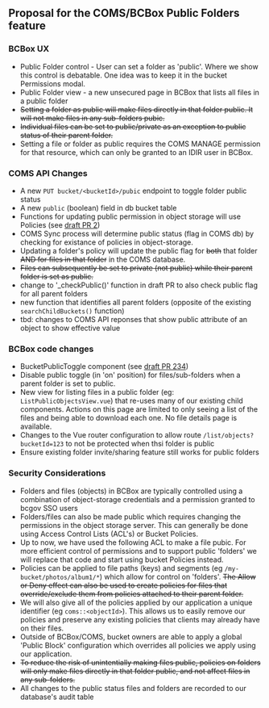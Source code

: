 ## Proposal for the COMS/BCBox Public Folders feature

### BCBox UX

* Public Folder control - User can set a folder as 'public'. Where we show this control is debatable. One idea was to keep it in the bucket Permissions modal.
* Public Folder view - a new unsecured page in BCBox that lists all files in a public folder
* ~~Setting a folder as public will make files directly in that folder public. It will not make files in any sub-folders pubic.~~
* ~~Individual files can be set to public/private as an exception to public status of their parent folder.~~
* Setting a file or folder as public requires the COMS MANAGE permission for that resource, which can only be granted to an IDIR user in BCBox.

### COMS API Changes

* A new `PUT bucket/<bucketId>/pubic` endpoint to toggle folder public status
* A new `public` (boolean) field in db bucket table
* Functions for updating public permission in object storage will use Policies (see [draft PR 2](https://github.com/bcgov/common-object-management-service/pull/302/files))
* COMS Sync process will determine public status (flag in COMS db) by checking for existance of policies in object-storage.
* Updating a folder's policy will update the public flag for ~~both~~ that folder ~~AND for files in that folder~~ in the COMS database.
* ~~Files can subsequently be set to private (not public) while their parent folder is set as public.~~
* change to '_checkPublic()' function in draft PR to also check public flag for all parent folders
* new function that identifies all parent folders (opposite of the existing `searchChildBuckets()` function)
* tbd: changes to COMS API reponses that show public attribute of an object to show effective value

### BCBox code changes

* BucketPublicToggle component (see [draft PR 234](https://github.com/bcgov/bcbox/pull/234))
* Disable public toggle (in 'on' position) for files/sub-folders when a parent folder is set to public.
* New view for listing files in a public folder (eg: `ListPublicObjectsView.vue`) that re-uses many of our existing child components. Actions on this page are limited to only seeing a list of the files and being able to download each one. No file details page is available.
* Changes to the Vue router configuration to allow route `/list/objects?bucketId=123` to not be protected when thsi folder is public
* Ensure existing folder invite/sharing feature still works for public folders

### Security Considerations

* Folders and files (objects) in BCBox are typically controlled using a combination of object-storage credentials and a permission granted to bcgov SSO users
* Folders/files can also be made public which requires changing the permissions in the object storage server. This can generally be done using Access Control Lists (ACL's) or Bucket Policies.
* Up to now, we have used the following ACL to make a file pubic. For more efficient control of permissions and to support public 'folders' we will replace that code and start using bucket Policies instead.
* Policies can be applied to file paths (keys) and segments (eg `/my-bucket/photos/album1/*`) which allow for control on 'folders'. ~~The Allow or Deny effect can also be used to create policies for files that override/exclude them from policies attached to their parent folder.~~
* We will also give all of the policies applied by our application a unique identifier (eg `coms::<objectId>`). This allows us to easily remove our policies and preserve any existing policies that clients may already have on their files.
* Outside of BCBox/COMS, bucket owners are able to apply a global 'Public Block' configuration which overrides all policies we apply using our application.
* ~~To reduce the risk of unintentially making files public, policies on folders will only make files directly in that folder public, and not affect files in any sub-folders.~~
* All changes to the public status files and folders are recorded to our database's audit table
